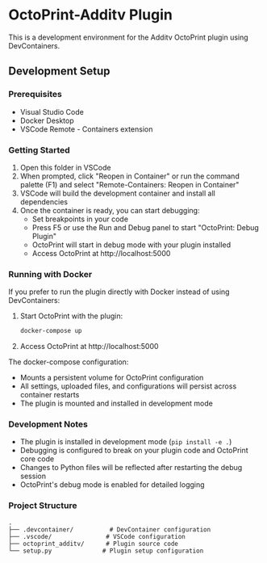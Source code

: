 # OctoPrint-Additv Plugin

This is a development environment for the Additv OctoPrint plugin using DevContainers.

## Development Setup

### Prerequisites
- Visual Studio Code
- Docker Desktop
- VSCode Remote - Containers extension

### Getting Started

1. Open this folder in VSCode
2. When prompted, click "Reopen in Container" or run the command palette (F1) and select "Remote-Containers: Reopen in Container"
3. VSCode will build the development container and install all dependencies
4. Once the container is ready, you can start debugging:
   - Set breakpoints in your code
   - Press F5 or use the Run and Debug panel to start "OctoPrint: Debug Plugin"
   - OctoPrint will start in debug mode with your plugin installed
   - Access OctoPrint at http://localhost:5000

### Running with Docker

If you prefer to run the plugin directly with Docker instead of using DevContainers:

1. Start OctoPrint with the plugin:
   ```bash
   docker-compose up
   ```
2. Access OctoPrint at http://localhost:5000

The docker-compose configuration:
- Mounts a persistent volume for OctoPrint configuration
- All settings, uploaded files, and configurations will persist across container restarts
- The plugin is mounted and installed in development mode

### Development Notes

- The plugin is installed in development mode (`pip install -e .`)
- Debugging is configured to break on your plugin code and OctoPrint core code
- Changes to Python files will be reflected after restarting the debug session
- OctoPrint's debug mode is enabled for detailed logging

### Project Structure

```
.
├── .devcontainer/          # DevContainer configuration
├── .vscode/               # VSCode configuration
├── octoprint_additv/      # Plugin source code
└── setup.py              # Plugin setup configuration
